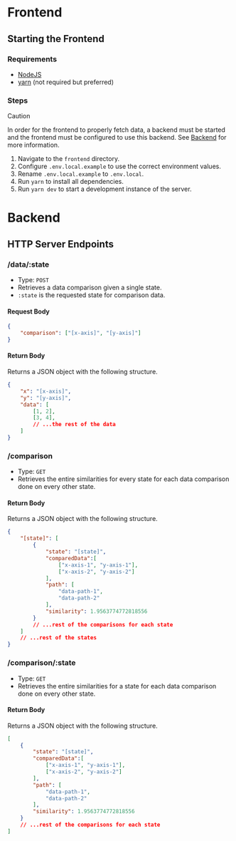 # Frontend
## Starting the Frontend
### Requirements
- [NodeJS](https://nodejs.org/en)
- [yarn](https://yarnpkg.com/) (not required but preferred)
### Steps 
> [!CAUTION]
> In order for the frontend to properly fetch data, a backend must be started and the frontend must be configured to use this backend. See [Backend](#backend) for more information.

1. Navigate to the `frontend` directory.
2. Configure `.env.local.example` to use the correct environment values.
3. Rename `.env.local.example` to `.env.local`.
4. Run `yarn` to install all dependencies.
5. Run `yarn dev` to start a development instance of the server.

# Backend

## HTTP Server Endpoints
### /data/:state
- Type: `POST`
- Retrieves a data comparison given a single state.
- `:state` is the requested state for comparison data.
#### Request Body
```json
{
	"comparison": ["[x-axis]", "[y-axis]"]
}
```
#### Return Body
Returns a JSON object with the following structure.
```json
{
	"x": "[x-axis]",
	"y": "[y-axis]",
	"data": [
		[1, 2],
		[3, 4],
		// ...the rest of the data
	]
}
```  
### /comparison
- Type: `GET`
- Retrieves the entire similarities for every state for each data comparison done on every other state.
#### Return Body
Returns a JSON object with the following structure.
```json
{
	"[state]": [
		{
			"state": "[state]",
			"comparedData":[
				["x-axis-1", "y-axis-1"],
				["x-axis-2", "y-axis-2"]
			],
			"path": [
				"data-path-1",
				"data-path-2"
			],
			"similarity": 1.9563774772818556
		}
		// ...rest of the comparisons for each state
	]
	// ...rest of the states
}
```
### /comparison/:state
- Type: `GET`
- Retrieves the entire similarities for a state for each data comparison done on every other state.
#### Return Body
Returns a JSON object with the following structure.
```json
[
	{
		"state": "[state]",
		"comparedData":[
			["x-axis-1", "y-axis-1"],
			["x-axis-2", "y-axis-2"]
		],
		"path": [
			"data-path-1",
			"data-path-2"
		],
		"similarity": 1.9563774772818556
	}
	// ...rest of the comparisons for each state
]
```
